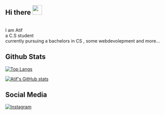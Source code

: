 ## Hi there <img src="https://raw.githubusercontent.com/MartinHeinz/MartinHeinz/master/wave.gif" width="30px">
<br>I am Atif 
<br>a C.S student 
<br>currently pursuing a bachelors in CS , some webdevolepment and more...

<!--
**atif-tariq/atif-tariq** is a ✨ _special_ ✨ repository because its `README.md` (this file) appears on your GitHub profile.

Here are some ideas to get you started:

- 🔭 I’m currently working on ...
- 🌱 I’m currently learning ...
- 👯 I’m looking to collaborate on ...
- 🤔 I’m looking for help with ...
- 💬 Ask me about ...
- 📫 How to reach me: ...
- 😄 Pronouns: ...
- ⚡ Fun fact: ...
-->


## Github Stats

                           
[![Top Langs](https://github-readme-stats.vercel.app/api/top-langs/?username=atif-tariq&langs_count=8&layout=compact&theme=apprentice)](https://github.com/atif-tariq/github-readme-stats)

[![Atif's GitHub stats](https://github-readme-stats.vercel.app/api?username=atif-tariq&theme=apprentice&show_icons=true)](https://github.com/atif-tariq/github-readme-stats)

## Social Media 
[![Instagram][1.2]][1]

<!-- icons  -->
[1.2]:https://imgur.com/7T7Q9w9

<!-- links to social media accounts -->

[1]:https://www.instagram.com/atif__tariq/
